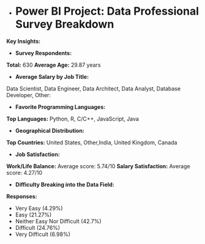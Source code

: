 - # Power BI Project: Data Professional Survey Breakdown
**Key Insights:**
- **Survey Respondents:**

**Total:** 630
**Average Age:** 29.87 years
- **Average Salary by Job Title:**

Data Scientist, Data Engineer, Data Architect, Data Analyst, Database Developer, Other:

- **Favorite Programming Languages:**

**Top Languages:** Python, R, C/C++, JavaScript, Java

- **Geographical Distribution:**

**Top Countries:** United States, Other,India, United Kingdom, Canada

- **Job Satisfaction:**

**Work/Life Balance:** Average score: 5.74/10
**Salary Satisfaction:** Average score: 4.27/10

- **Difficulty Breaking into the Data Field:**

**Responses:** 
- Very Easy (4.29%)
- Easy (21.27%)
- Neither Easy Nor Difficult (42.7%)
- Difficult (24.76%)
- Very Difficult (6.98%)
